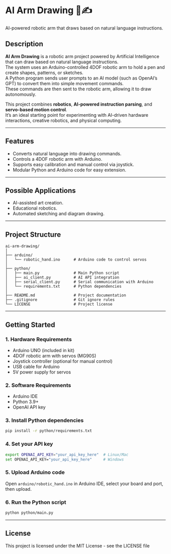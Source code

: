 # AI Arm Drawing 🤖✍️
AI-powered robotic arm that draws based on natural language instructions.

## Description
**AI Arm Drawing** is a robotic arm project powered by Artificial Intelligence that can draw based on natural language instructions.  
The system uses an Arduino-controlled 4DOF robotic arm to hold a pen and create shapes, patterns, or sketches.  
A Python program sends user prompts to an AI model (such as OpenAI’s GPT) to convert them into simple movement commands.  
These commands are then sent to the robotic arm, allowing it to draw autonomously.

This project combines **robotics**, **AI-powered instruction parsing**, and **servo-based motion control**.  
It’s an ideal starting point for experimenting with AI-driven hardware interactions, creative robotics, and physical computing.

---

## Features
- Converts natural language into drawing commands.
- Controls a 4DOF robotic arm with Arduino.
- Supports easy calibration and manual control via joystick.
- Modular Python and Arduino code for easy extension.

---

## Possible Applications
- AI-assisted art creation.
- Educational robotics.
- Automated sketching and diagram drawing.

---

## Project Structure
```text
ai-arm-drawing/
│
├── arduino/
│   └── robotic_hand.ino      # Arduino code to control servos
│
├── python/
│   ├── main.py               # Main Python script
│   ├── ai_client.py          # AI API integration
│   ├── serial_client.py      # Serial communication with Arduino
│   └── requirements.txt      # Python dependencies
│
├── README.md                 # Project documentation
├── .gitignore                # Git ignore rules
└── LICENSE                   # Project license
```

---

## Getting Started

### 1. Hardware Requirements
- Arduino UNO (included in kit)
- 4DOF robotic arm with servos (MG90S)
- Joystick controller (optional for manual control)
- USB cable for Arduino
- 5V power supply for servos

### 2. Software Requirements
- Arduino IDE
- Python 3.9+  
- OpenAI API key

### 3. Install Python dependencies
```bash
pip install -r python/requirements.txt
```

### 4. Set your API key
```bash
export OPENAI_API_KEY="your_api_key_here"  # Linux/Mac
set OPENAI_API_KEY="your_api_key_here"     # Windows
```

### 5. Upload Arduino code
Open `arduino/robotic_hand.ino` in Arduino IDE, select your board and port, then upload.

### 6. Run the Python script
```bash
python python/main.py
```

---

## License
This project is licensed under the MIT License - see the LICENSE file